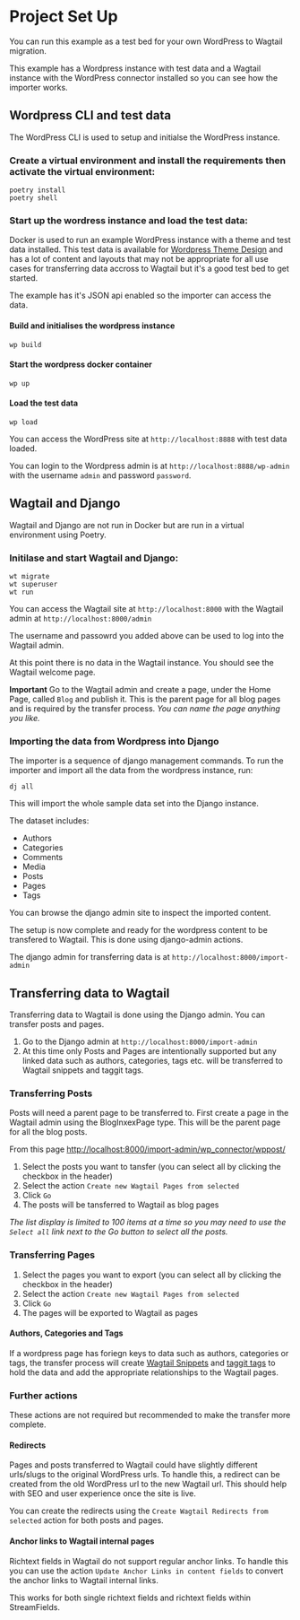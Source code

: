 # Project Set Up

You can run this example as a test bed for your own WordPress to Wagtail migration.

This example has a Wordpress instance with test data and a Wagtail instance with the WordPress connector installed so you can see how the importer works.

## Wordpress CLI and test data

The WordPress CLI is used to setup and initialse the WordPress instance.

### Create a virtual environment and install the requirements then activate the virtual environment:

```
poetry install
poetry shell
```

### Start up the wordress instance and load the test data:

Docker is used to run an example WordPress instance with a theme and test data installed. This test data is available for [Wordpress Theme Design](https://raw.githubusercontent.com/WPTT/theme-unit-test/master/themeunittestdata.wordpress.xml) and has a lot of content and layouts that may not be appropriate for all use cases for transferring data accross to Wagtail but it's a good test bed to get started.

The example has it's JSON api enabled so the importer can access the data.

#### Build and initialises the wordpress instance

```
wp build
```

#### Start the wordpress docker container

```
wp up
```

#### Load the test data

```
wp load
```

You can access the WordPress site at `http://localhost:8888` with test data loaded.

You can login to the Wordpress admin is at `http://localhost:8888/wp-admin` with the username `admin` and password `password`.

## Wagtail and Django

Wagtail and Django are not run in Docker but are run in a virtual environment using Poetry.

### Initilase and start Wagtail and Django:

```
wt migrate
wt superuser
wt run
```

You can access the Wagtail site at `http://localhost:8000` with the Wagtail admin at `http://localhost:8000/admin`

The username and passowrd you added above can be used to log into the Wagtail admin.

At this point there is no data in the Wagtail instance. You should see the Wagtail welcome page.

**Important** Go to the Wagtail admin and create a page, under the Home Page, called `Blog` and publish it. This is the parent page for all blog pages and is required by the transfer process. *You can name the page anything you like.*

### Importing the data from Wordpress into Django

The importer is a sequence of django management commands. To run the importer and import all the data from the wordpress instance, run:

```
dj all
```

This will import the whole sample data set into the Django instance.

The dataset includes:

- Authors
- Categories
- Comments
- Media
- Posts
- Pages
- Tags

You can browse the django admin site to inspect the imported content.

The setup is now complete and ready for the wordpress content to be transfered to Wagtail. This is done using django-admin actions.

The django admin for transferring data is at `http://localhost:8000/import-admin`

## Transferring data to Wagtail

Transferring data to Wagtail is done using the Django admin. You can transfer posts and pages.

1. Go to the Django admin at `http://localhost:8000/import-admin`
2. At this time only Posts and Pages are intentionally supported but any linked data such as authors, categories, tags etc. will be transferred to Wagtail snippets and taggit tags.

### Transferring Posts

Posts will need a parent page to be transferred to. First create a page in the Wagtail admin using the BlogInxexPage type. This will be the parent page for all the blog posts.

From this page <http://localhost:8000/import-admin/wp_connector/wppost/>

1. Select the posts you want to tansfer (you can select all by clicking the checkbox in the header)
2. Select the action `Create new Wagtail Pages from selected`
3. Click `Go`
4. The posts will be tansferred to Wagtail as blog pages

*The list display is limited to 100 items at a time so you may need to use the `Select all` link next to the Go button to select all the posts.*

### Transferring Pages

1. Select the pages you want to export (you can select all by clicking the checkbox in the header)
2. Select the action `Create new Wagtail Pages from selected`
3. Click `Go`
4. The pages will be exported to Wagtail as pages

#### Authors, Categories and Tags

If a wordpress page has foriegn keys to data such as authors, categories or tags, the transfer process will create [Wagtail Snippets](https://docs.wagtail.org/en/stable/topics/snippets/index.html) and [taggit tags](https://docs.wagtail.org/en/stable/reference/pages/model_recipes.html#managing-tags-as-snippets) to hold the data and add the appropriate relationships to the Wagtail pages.

### Further actions

These actions are not required but recommended to make the transfer more complete.

#### Redirects

Pages and posts transferred to Wagtail could have slightly different urls/slugs to the original WordPress urls. To handle this, a redirect can be created from the old WordPress url to the new Wagtail url. This should help with SEO and user experience once the site is live.

You can create the redirects using the `Create Wagtail Redirects from selected` action for both posts and pages.

#### Anchor links to Wagtail internal pages

Richtext fields in Wagtail do not support regular anchor links. To handle this you can use the action `Update Anchor Links in content fields` to convert the anchor links to Wagtail internal links.

This works for both single richtext fields and richtext fields within StreamFields.
